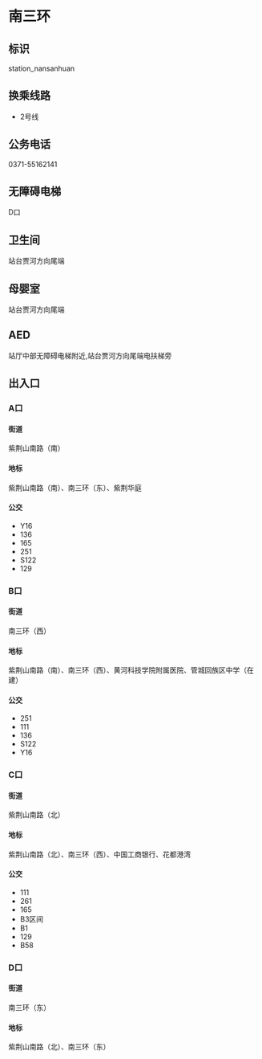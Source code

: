 # 南三环

## 标识

station_nansanhuan

## 换乘线路

- 2号线

## 公务电话

0371-55162141

## 无障碍电梯

D口

## 卫生间

站台贾河方向尾端

## 母婴室

站台贾河方向尾端

## AED

站厅中部无障碍电梯附近,站台贾河方向尾端电扶梯旁

## 出入口

### A口

#### 街道

紫荆山南路（南）

#### 地标

紫荆山南路（南）、南三环（东）、紫荆华庭

#### 公交

- Y16
- 136
- 165
- 251
- S122
- 129

### B口

#### 街道

南三环（西）

#### 地标

紫荆山南路（南）、南三环（西）、黄河科技学院附属医院、管城回族区中学（在建）

#### 公交

- 251
- 111
- 136
- S122
- Y16

### C口

#### 街道

紫荆山南路（北）

#### 地标

紫荆山南路（北）、南三环（西）、中国工商银行、花都港湾

#### 公交

- 111
- 261
- 165
- B3区间
- B1
- 129
- B58

### D口

#### 街道

南三环（东）

#### 地标

紫荆山南路（北）、南三环（东）

